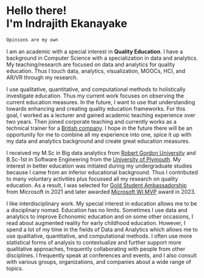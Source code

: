 <h1>Hello there! </br>
I'm Indrajith Ekanayake</h1>

```bash
Opinions are my own
```
I am an academic with a special interest in **Quality Education**. I have a background in Computer Science with a specialization in data and analytics. My teaching/research are focused on data and analytics for quality education. Thus I touch data, analytics, visualization, MOOCs, HCI, and AR/VR through my research.

I use qualitative, quantitative, and computational methods to holistically investigate education. Thus my current work focuses on observing the current education measures. In the future, I want to use that understanding towards enhancing and creating quality education frameworks. For this goal, I worked as a lecturer and gained academic teaching experience over two years. Then joined corporate teaching and currently works as a technical trainer for a [British company](https://www.codification.io/). I hope in the future there will be an opportunity for me to combine all my experience into one, spice it up with my data and analytics background and create great education measures.

I received my M.Sc in Big data analytics from [Robert Gordon University](https://www.rgu.ac.uk/) and B.Sc-1st in Software Engineering from the [University of Plymouth](https://www.plymouth.ac.uk/). My interest in better education was initiated during my undergraduate studies because I came from an inferior educational background. Thus I contributed to many voluntary activities plus focussed all my research on quality education. As a result, I was selected for [Gold Student Ambassadorship](https://studentambassadors.microsoft.com/en-US/studentambassadors/profile/72ac770b-8fd2-4436-91bd-590e3df929a5) from Microsoft in 2021 and later awarded [Microsoft WI MVP](https://insider.windows.com/en-us/mvps) award in 2023. 

I like interdisciplinary work. My special interest in education allows me to be a disciplinary nomad. Education has no limits. Sometimes I use data and analytics to improve Echonomic education and on some other occasions, I read about augmented reality for early childhood education. However, I spend a lot of my time in the fields of Data and Analytics which allows me to use qualitative, quantitative, and computational methods. I often use more statistical forms of analysis to contextualize and further support more qualitative approaches, frequently collaborating with people from other disciplines. I frequently speak at conferences and events, and I also consult with various groups, organizations, and companies about a wide range of topics.
